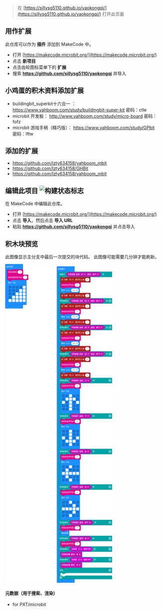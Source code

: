 
> 在 [https://sillysg5110.github.io/yaokongqi/](https://sillysg5110.github.io/yaokongqi/) 打开此页面

## 用作扩展

此仓库可以作为 **插件** 添加到 MakeCode 中。

* 打开 [https://makecode.microbit.org/](https://makecode.microbit.org/)
* 点击 **新项目**
* 点击齿轮图标菜单下的 **扩展**
* 搜索 **https://github.com/sillysg5110/yaokongqi** 并导入

## 小鸡蛋的积木资料添加扩展
* buildingbit_superkit十六合一 ：
https://www.yahboom.com/study/buildingbit-super-kit 
密码：ctle
* microbit 开发板：
http://www.yahboom.com/study/micro-board
密码：fofz 
* microbit 游戏手柄（精巧版）： 
https://www.yahboom.com/study/GPbit                 
密码：lftw

## 添加的扩展
* https://github.com/lzty634158/yahboom_mbit
* https://github.com/lzty634158/GHBit
* https://github.com/lzty634158/yahboom_mbit

## 编辑此项目 ![构建状态标志](https://github.com/sillysg5110/yaokongqi/workflows/MakeCode/badge.svg)

在 MakeCode 中编辑此仓库。

* 打开 [https://makecode.microbit.org/](https://makecode.microbit.org/)
* 点击 **导入**，然后点击 **导入 URL**
* 粘贴 **https://github.com/sillysg5110/yaokongqi** 并点击导入

## 积木块预览

此图像显示主分支中最后一次提交的块代码。
此图像可能需要几分钟才能刷新。

![块的渲染视图](https://github.com/sillysg5110/yaokongqi/raw/master/.github/makecode/blocks.png)

#### 元数据（用于搜索、渲染）

* for PXT/microbit
<script src="https://makecode.com/gh-pages-embed.js"></script><script>makeCodeRender("{{ site.makecode.home_url }}", "{{ site.github.owner_name }}/{{ site.github.repository_name }}");</script>
